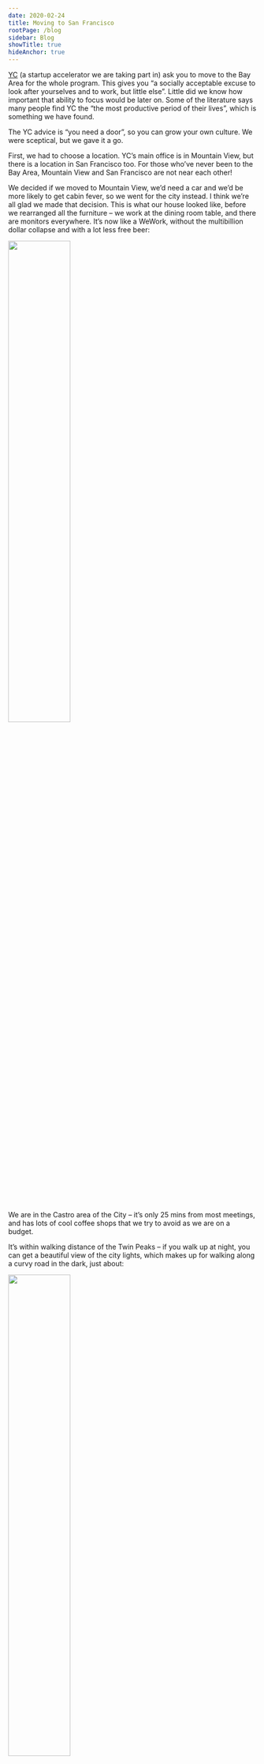 ```yaml
---
date: 2020-02-24
title: Moving to San Francisco
rootPage: /blog
sidebar: Blog
showTitle: true
hideAnchor: true
---
```


[YC](https://ycombinator.com) (a startup accelerator we are taking part in) ask you to move to the Bay Area for the whole program. This gives you “a socially acceptable excuse to look after yourselves and to work, but little else”. Little did we know how important that ability to focus would be later on. Some of the literature says many people find YC the “the most productive period of their lives”, which is something we have found.

The YC advice is “you need a door”, so you can grow your own culture. We were sceptical, but we gave it a go.

First, we had to choose a location. YC’s main office is in Mountain View, but there is a location in San Francisco too. For those who’ve never been to the Bay Area, Mountain View and San Francisco are not near each other!

We decided if we moved to Mountain View, we’d need a car and we’d be more likely to get cabin fever, so we went for the city instead. I think we’re all glad we made that decision. This is what our house looked like, before we rearranged all the furniture – we work at the dining room table, and there are monitors everywhere. It’s now like a WeWork, without the multibillion dollar collapse and with a lot less free beer:

<img src="https://posthog.com/wp-content/uploads/2020/02/house-1152x2048.jpg" width="50%" class="shadow" />

We are in the Castro area of the City – it’s only 25 mins from most meetings, and has lots of cool coffee shops that we try to avoid as we are on a budget.

It’s within walking distance of the Twin Peaks – if you walk up at night, you can get a beautiful view of the city lights, which makes up for walking along a curvy road in the dark, just about:

<img src="https://posthog.com/wp-content/uploads/2020/02/IMG_4294-1536x1152.jpg" width="50%" class="shadow" />

For the first week, YC give a full on induction.

We hired a car to drive to the first induction day, from what we consider to be the best company that has graced the planet with its presence – DriveKyte. You hire a car from their app, it turns up at your door and the driver rides off on an electric scooter, then you can drop it off wherever and whenever you like. And, most importantly, it’s cheap. If you are a VC and reading, please give them money. That’s not an ad, that’s just how we feel.

We got told how many days were left until demo day, and then the socializing started. There are a lot of companies in the batch, so there are a huge number (roughly 450) of people you can meet.

It was intense – the first session was 6 hours of explaining what you do, having others explain what they do, and working out if you could help each other. The other founders are great for feedback, introductions, helping you realize there are many others in the same boat, and whatever random questions you may have.

Fun fact – the batch has lots of Whatsapp groups. You can ask pretty much anything and get a response from someone who has already solved your problem in under 10 seconds. “Do I need an accountant?” through to “Can I get lift to Mountain View?”

The other exciting news was that our first ever near-customer, Aaron, joined us full time. We’d worked together for four years, so it was really lovely to be on the same team again.

<img src="https://posthog.com/wp-content/uploads/2020/02/aaron-1536x2048.jpg" width="50%" class="shadow" />

Aaron joined us to help get us in front of more users, and to help us manage the ever increasing number of deals in our pipeline. He’s the organized one.

The induction week also included our first group office hours. There are a lot of companies, so we were split into groups of 5-6. You get to know each other really well during the program, and it’s fun to follow each other’s progress. You learn a lot from watching the others too.

I used to run sales teams, my job was to try to give a realistic figure for how much our revenue would increase. Any experienced VP Sales will play down the number – most would prefer hitting a $20M target, over missing a $22M number by $1M and ending up at a higher number. That’s how you optimize for not getting fired.

The office hours were not like this. They pushed us. All of us were at under $1K MRR at the time. We went around the room setting goals for where we would be by demo day in 3 months time. These varied from $30K MRR to $100K MRR.

They know we’ll probably miss these targets, but that’s not the point. Some companies actually will hit them – take a swing, think bigger. This was a theme of our time in YC – we met CEOs of $4Bn companies that told us to think bigger than them, when we had no revenue. It made us (try to) work out how to do that.

We started working long hours, but we made time to go out to walk, think and decompress.  We ended up on some really long walks. The weather in San Francisco looks pretty average online, but when you realize it’s rarely windy and usually sunny, going outside is a lot more inviting than London in January. We walked to the Golden Gate bridge from Castro, and back.

<img src="https://posthog.com/wp-content/uploads/2020/02/golden-gate-1536x1152.jpg" width="50%" class="shadow" />

When we were working, it sounds fluffy, but being surrounded by ambitious and impressive people has probably been the most important part of being here so far. Being in San Francisco with YC gave us easy real life access to many of the real thought leaders in technology.

If you want to check out the product, check out the [PostHog repo](https://github.com/posthog/posthog). If you’d like to get updates from this blog, [email me](mailto:james@posthog.com), and I’ll add you to our mailing list.